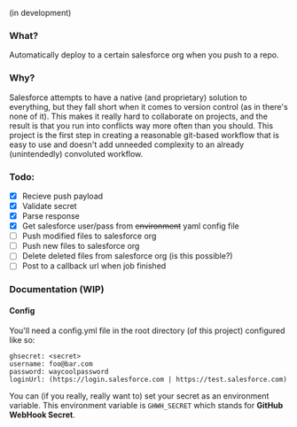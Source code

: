 (in development)

### What?
Automatically deploy to a certain salesforce org when you push to a repo.

### Why?
Salesforce attempts to have a native (and proprietary) solution to everything, but they fall short when it comes to version control (as in there's none of it). This makes it really hard to collaborate on projects, and the result is that you run into conflicts way more often than you should. This project is the first step in creating a reasonable git-based workflow that is easy to use and doesn't add unneeded complexity to an already (unintendedly) convoluted workflow. 

### Todo:
- [x] Recieve push payload
- [x] Validate secret
- [x] Parse response
- [x] Get salesforce user/pass from ~~environment~~ yaml config file
- [ ] Push modified files to salesforce org
- [ ] Push new files to salesforce org
- [ ] Delete deleted files from salesforce org (is this possible?)
- [ ] Post to a callback url when job finished

### Documentation (WIP)

#### Config

You'll need a config.yml file in the root directory (of this project) configured like so:

```
ghsecret: <secret>
username: foo@bar.com
password: waycoolpassword
loginUrl: (https://login.salesforce.com | https://test.salesforce.com) 
```

You can (if you really, really want to) set your secret as an environment variable. This environment variable is `GHWH_SECRET` which stands for **GitHub WebHook Secret**.